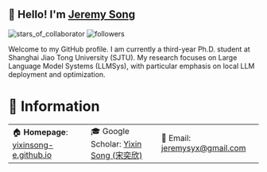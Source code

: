 ## 👋  Hello! I'm [Jeremy Song](https://yixinsong-e.github.io/)

![stars_of_collaborator](https://img.shields.io/github/stars/yixinsong-e?affiliations=COLLABORATOR&style=social)
![followers](https://img.shields.io/github/followers/yixinsong-e?style=social)

Welcome to my GitHub profile. I am currently a third-year Ph.D. student at Shanghai Jiao Tong University (SJTU). My research focuses on Large Language Model Systems (LLMSys), with particular emphasis on local LLM deployment and optimization.

# 📎 Information
<table width="100%">
  <tr>
    <td>🏠 <b>Homepage</b>: <a href="https://yixinsong-e.github.io/" target="_blank">yixinsong-e.github.io</a></td>
    <td>🎓 Google Scholar: <a href="https://scholar.google.com/citations?user=wl8inS4AAAAJ&hl=en" target="_blank">Yixin Song (宋奕欣)</a></td>
    <td>📧 Email: <a href="jeremysyx@gmail.com" target="_blank">jeremysyx@gmail.com</a></td>
  </tr>
	
</table>





